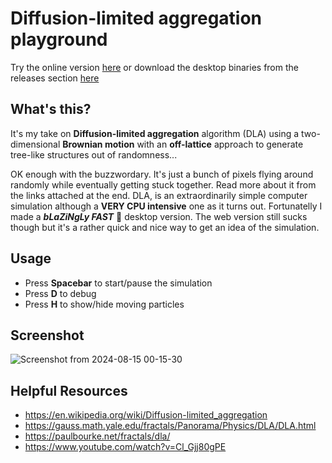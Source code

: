 # Diffusion-limited aggregation playground

Try the online version [here](https://thanosfisherman.github.io/dla-experiments/) or download the desktop binaries from the releases section [here](https://github.com/ThanosFisherman/dla-experiments/releases)

## What's this?

It's my take on **Diffusion-limited aggregation** algorithm (DLA) using a two-dimensional **Brownian motion** with an **off-lattice** approach to generate tree-like structures out of randomness...


OK enough with the buzzwordary. It's just a bunch of pixels flying around randomly while eventually getting stuck together. Read more about it from the links attached at the end.
DLA, is an extraordinarily simple computer simulation although a **VERY CPU intensive** one as it turns out. Fortunatelly I made a ***bLaZiNgLy FAST*** 🚀 desktop version. The web version still sucks though but it's a rather quick and nice way to get an idea of the simulation.

## Usage

* Press **Spacebar** to start/pause the simulation
* Press **D** to debug
* Press **H** to show/hide moving particles

## Screenshot

![Screenshot from 2024-08-15 00-15-30](https://github.com/user-attachments/assets/b4c8fac7-35af-4d2b-8e9c-e4e5a5b03a1d)

## Helpful Resources

* https://en.wikipedia.org/wiki/Diffusion-limited_aggregation
* https://gauss.math.yale.edu/fractals/Panorama/Physics/DLA/DLA.html
* https://paulbourke.net/fractals/dla/
* https://www.youtube.com/watch?v=Cl_Gjj80gPE
